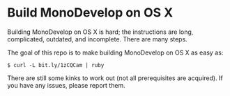 # Build MonoDevelop on OS X

Building MonoDevelop on OS X is hard; the instructions are long, complicated, outdated, and incomplete. There are many steps.

The goal of this repo is to make building MonoDevelop on OS X as easy as:

```shell
$ curl -L bit.ly/1zCQCam | ruby
```

There are still some kinks to work out (not all prerequisites are acquired). If you have any issues, please report them.
